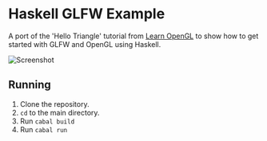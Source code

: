 # Haskell GLFW Example

A port of the 'Hello Triangle' tutorial from [Learn OpenGL](https://duckduckgo.com](https://learnopengl.com/Getting-started/Hello-Triangle)) to show how to get started with GLFW and OpenGL using Haskell.

![Screenshot](https://github.com/user-attachments/assets/b7fe14cf-3ea5-4aaf-88ef-da3d6dabf767)

## Running

1. Clone the repository.
2. `cd` to the main directory.
3. Run `cabal build`
4. Run `cabal run`
